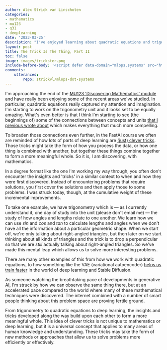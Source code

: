 ```yaml
---
author: Alex Strick van Linschoten
categories:
- mathematics
- mu123
- q31
- deeplearning
date: '2023-03-25'
description: "I've enjoyed learning about quadratic equations and trigonometry for my Maths degree, and am struck by how many incremental steps along the way contributed to the total edifice of understanding."
layout: post
title: The Trick Is The Thing, Part II
toc: false
image: images/trickster.png
include-before-body: '<script defer data-domain="mlops.systems" src="https://plausible.io/js/script.js"></script>'
comments:
    utterances:
        repo: strickvl/mlops-dot-systems
---
```


I'm approaching the end of the [MU123 'Discovering Mathematics' module](https://www.open.ac.uk/courses/modules/mu123) and have really been enjoying some of the recent areas we've studied. In particular, quadratic equations really captured my attention and imagination. I'm starting to work on the trigonometry unit and it looks set to be equally amazing. What's even better is that I think I'm starting to see (the beginnings of) some of the connections between concepts and units [that I previous wrote about](https://mlops.systems/posts/2023-01-01-on-mathematical-literacy.html) which makes everything that much more compelling.

To broaden those connections even further, in the FastAI course we often are reminded of how lots of parts of deep learning are [(just) clever tricks](https://mlops.systems/posts/2022-10-17-fastai-part-2-lesson-9-stable-diffusion.html). Those tricks might take the form of how you process the data, or how one thing is combined with another, but together these things combine together to form a more meaningful whole. So it is, I am discovering, with mathematics.

In a degree format like the one I'm working my way through, you often don't encounter the insights and 'tricks' in a similar context to when and how they were first discovered. Instead of encountering problems that require solutions, you first cover the solutions and then apply those to some problems. I was struck today, though, at the cumulative weight of these incremental improvements.

To take one example, we have trigonometry which is — as I currently understand it, one day of study into the unit (please don't email me) — the study of how angles and lengths relate to one another. We learn how we can use *sin* and *cos* and *tan* to calculate lengths and angles when we don't have all the information about a particular geometric shape. When we start off, we're only talking about right-angled triangles, but then later on we start thinking about all kinds of triangles and the trick is to drop a perpendicular so that we are *still* actually talking about right-angled triangles. So we've made this mental leap which allows us to solve more interesting problems.

There are many other examples of this from how we work with quadratic equations, to how something like the VAE (variational autoencoder) [helps us train faster](https://mlops.systems/posts/2022-10-17-fastai-part-2-lesson-9-stable-diffusion.html) in the world of deep learning and Stable Diffusion.

As someone watching the breathtaking pace of developments in generative AI, I'm struck by how we can observe the same thing there, but at an accelerated pace compared to the world where many of these mathematical techniques were discovered. The internet combined with a number of smart people thinking about this problem space are proving fertile ground.

From trigonometry to quadratic equations to deep learning, the insights and tricks developed along the way build upon each other to form a more meaningful whole. This idea of clever tricks is not unique to mathematics or deep learning, but it is a universal concept that applies to many areas of human knowledge and understanding. These tricks may take the form of new methods or approaches that allow us to solve problems more efficiently or effectively.